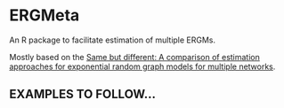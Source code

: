 # ERGMeta
An R package to facilitate estimation of multiple ERGMs. 

Mostly based on the [Same but different: A comparison of estimation approaches for exponential random graph models for multiple networks](https://www.sciencedirect.com/science/article/pii/S0378873323000357#aep-article-footnote-id1).


## EXAMPLES TO FOLLOW...
